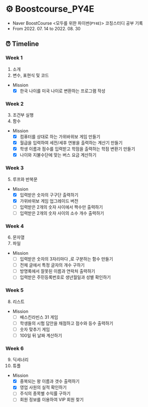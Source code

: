 # ⚙️ Boostcourse_PY4E
* Naver BoostCourse <모두를 위한 파이썬(`PY4E`)> 코칭스터디 공부 기록
* From 2022. 07. 14 to 2022. 08. 30

## ⏰ Timeline
### Week 1
  1. 소개
  2. 변수, 표현식 및 코드
  * Mission
    - [x] 한국 나이를 미국 나이로 변환하는 프로그램 작성
### Week 2
  3. 조건부 실행
  4. 함수
  * Mission
    - [x] 컴퓨터를 상대로 하는 가위바위보 게임 만들기
    - [x] 월급을 입력하여 세전/세후 연봉을 출력하는 계산기 만들기
    - [x] 학생 이름과 점수를 입력받고 학점을 출력하는 학점 변환기 만들기
    - [x] 나이와 지불수단에 맞는 버스 요금 계산하기
### Week 3
  5. 루프와 반복문
  * Mission
    - [x] 입력받은 숫자의 구구단 출력하기
    - [x] 가위바위보 게임 업그레이드 버전
    - [ ] 입력받은 2개의 숫자 사이에서 짝수만 출력하기
    - [ ] 입력받은 2개의 숫자 사이의 소수 개수 출력하기
### Week 4
  6. 문자열
  7. 파일
  * Mission
    - [ ] 입력받은 숫자의 3자리마다 ,로 구분하는 함수 만들기
    - [ ] 전체 글에서 특정 글자의 개수 구하기
    - [ ] 방명록에서 잘못된 이름과 연락처 출력하기
    - [ ] 입력받은 주민등록번호로 생년월일과 성별 확인하기
### Week 5
  8. 리스트
  * Mission
    - [ ] 배스킨라빈스 31 게임
    - [ ] 학생들의 시험 답안을 채점하고 점수와 등수 출력하기
    - [ ] 숫자 맞추기 게임
    - [ ] 100일 뒤 날짜 계산하기
### Week 6
  9. 딕셔너리
  10. 튜플
  * Mission
    - [x] 중복되는 왕 이름과 갯수 출력하기
    - [x] 영업 사원의 실적 확인하기
    - [ ] 주식의 종목별 수익률 구하기
    - [ ] 회원 정보를 이용하여 VIP 회원 찾기
